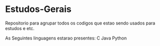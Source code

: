 # Estudos-Gerais
Repositorio para agrupar todos os codigos que estao sendo usados para estudos e etc.


As Seguintes linguagens estarao presentes:
C
Java
Python
